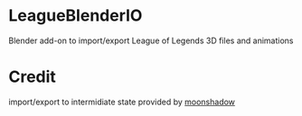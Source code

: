 # LeagueBlenderIO
Blender add-on to import/export League of Legends 3D files and animations

# Credit
import/export to intermidiate state provided by [moonshadow](https://github.com/moonshadow565)
